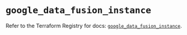 # `google_data_fusion_instance`

Refer to the Terraform Registry for docs: [`google_data_fusion_instance`](https://registry.terraform.io/providers/hashicorp/google/6.36.1/docs/resources/data_fusion_instance).
